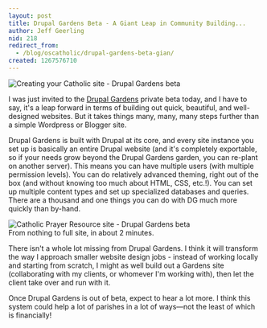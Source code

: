 ```yaml
---
layout: post
title: Drupal Gardens Beta - A Giant Leap in Community Building...
author: Jeff Geerling
nid: 218
redirect_from:
  - /blog/oscatholic/drupal-gardens-beta-gian/
created: 1267576710
---
```

<p class="rtecenter">
	<img alt="Creating your Catholic site - Drupal Gardens beta" class="imagecache-300px-by-300px" src="http://www.opensourcecatholic.com/sites/opensourcecatholic.com/files/imagecache/300px-by-300px/user-uploads/oscatholic/gardens-catholic.png" title="" /></p>
<p>
	I was just invited to the <a href="http://www.drupalgardens.com/">Drupal Gardens</a> private beta today, and I have to say, it&#39;s a leap forward in terms of building out quick, beautiful, and well-designed websites. But it takes things many, many, many steps further than a simple Wordpress or Blogger site.</p>
<p>
	Drupal Gardens is built with Drupal at its core, and every site instance you set up is basically an entire Drupal website (and it&#39;s completely exportable, so if your needs grow beyond the Drupal Gardens garden, you can re-plant on another server). This means you can have multiple users (with multiple permission levels). You can do relatively advanced theming, right out of the box (and without knowing too much about HTML, CSS, etc.!). You can set up multiple content types and set up specialized databases and queries. There are a thousand and one things you can do with DG much more quickly than by-hand.</p>
<p class="rtecenter">
	<img alt="Catholic Prayer Resource site - Drupal Gardens beta" class="imagecache-300px-by-300px" src="http://www.opensourcecatholic.com/sites/opensourcecatholic.com/files/imagecache/300px-by-300px/user-uploads/oscatholic/catholic-prayer-resource.png" title="" /><br />
	From nothing to full site, in about 2 minutes.</p>
<p>
	There isn&#39;t a whole lot missing from Drupal Gardens. I think it will transform the way I approach smaller website design jobs - instead of working locally and starting from scratch, I might as well build out a Gardens site (collaborating with my clients, or whomever I&#39;m working with), then let the client take over and run with it.</p>
<p>
	Once Drupal Gardens is out of beta, expect to hear a lot more. I think this system could help a lot of parishes in a lot of ways&mdash;not the least of which is financially!</p>
